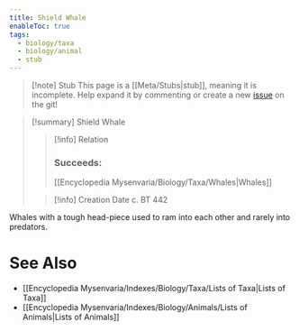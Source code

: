 ```yaml
---
title: Shield Whale
enableToc: true
tags:
  - biology/taxa
  - biology/animal
  - stub
---
```


> [!note] Stub
> This page is a [[Meta/Stubs|stub]], meaning it is incomplete. Help expand it by commenting or create a new [issue](https://github.com/RagtimeGal/quartz--encyclopedia-mysenvaria/issues/new/choose) on the git!


> [!summary] Shield Whale
> > [!info] Relation
> > ### Succeeds:
> > [[Encyclopedia Mysenvaria/Biology/Taxa/Whales|Whales]]
>
> > [!info] Creation Date
> > c. BT 442

Whales with a tough head-piece used to ram into each other and rarely into predators.

# See Also
- [[Encyclopedia Mysenvaria/Indexes/Biology/Taxa/Lists of Taxa|Lists of Taxa]]
- [[Encyclopedia Mysenvaria/Indexes/Biology/Animals/Lists of Animals|Lists of Animals]]
